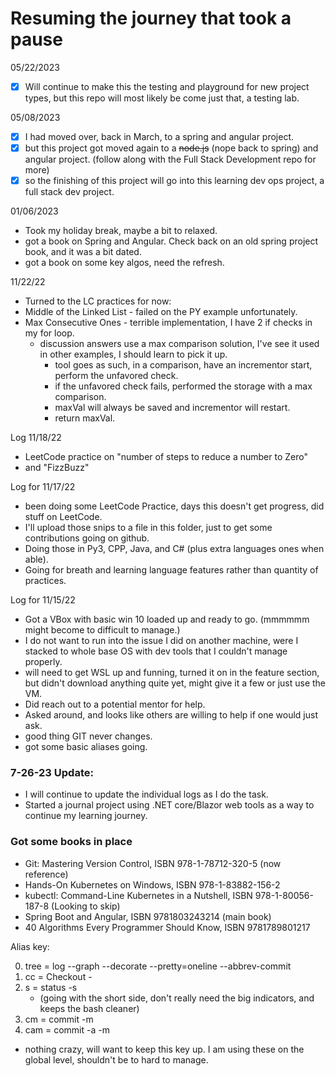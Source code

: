 # Resuming the journey that took a pause
05/22/2023
- [x] Will continue to make this the testing and playground for new project types, but this repo will most likely be come just that, a testing lab.

05/08/2023
- [x] I had moved over, back in March, to a spring and angular project.
- [x] but this project got moved again to a ~~node.js~~ (nope back to spring)  and angular project. (follow along with the Full Stack Development repo for more)
- [x] so the finishing of this project will go into this learning dev ops project, a full stack dev project.

01/06/2023
* Took my holiday break, maybe a bit to relaxed.
* got a book on Spring and Angular. Check back on an old spring project book, and it was a bit dated.
* got a book on some key algos, need the refresh.

11/22/22
* Turned to the LC practices for now:
* Middle of the Linked List - failed on the PY example unfortunately.
* Max Consecutive Ones - terrible implementation, I have 2 if checks in my for loop. 
    * discussion answers use a max comparison solution, I've see it used in other examples, I should learn to pick it up.
        * tool goes as such, in a comparison, have an incrementor start, perform the unfavored check.
        * if the unfavored check fails, performed the storage with a max comparison.
        * maxVal will always be saved and incrementor will restart.
        * return maxVal.

Log 11/18/22
* LeetCode practice on "number of steps to reduce a number to Zero"
* and "FizzBuzz"

Log for 11/17/22
* been doing some LeetCode Practice, days this doesn't get progress, did stuff on LeetCode.
* I'll upload those snips to a file in this folder, just to get some contributions going on github.
* Doing those in Py3, CPP, Java, and C# (plus extra languages ones when able).
* Going for breath and learning language features rather than quantity of practices.

Log for 11/15/22
* Got a VBox with basic win 10 loaded up and ready to go. (mmmmmm might become to difficult to manage.)
* I do not want to run into the issue I did on another machine, were I stacked to whole base OS with dev tools that I couldn't manage properly.
* will need to get WSL up and funning, turned it on in the feature section, but didn't download anything quite yet, might give it a few or just use the VM.
* Did reach out to a potential mentor for help.
* Asked around, and looks like others are willing to help if one would just ask.
* good thing GIT never changes.
* got some basic aliases going.


### 7-26-23 Update:
* I will continue to update the individual logs as I do the task.
* Started a journal project using .NET core/Blazor web tools as a way to continue my learning journey.

### Got some books in place
* Git: Mastering Version Control, ISBN 978-1-78712-320-5 (now reference)
* Hands-On Kubernetes on Windows, ISBN 978-1-83882-156-2
* kubectl: Command-Line Kubernetes in a Nutshell, ISBN 978-1-80056-187-8 (Looking to skip)
* Spring Boot and Angular, ISBN 9781803243214 (main book)
* 40 Algorithms Every Programmer Should Know, ISBN 9781789801217


Alias key:

0. tree = log --graph --decorate --pretty=oneline --abbrev-commit
1. cc = Checkout -
2. s = status -s 
    * (going with the short side, don't really need the big indicators, and keeps the bash cleaner)
3. cm = commit -m
4. cam = commit -a -m
* nothing crazy, will want to keep this key up. I am using these on the global level, shouldn't be to hard to manage.
